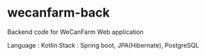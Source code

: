 # wecanfarm-back
Backend code for WeCanFarm Web application


Language : Kotlin
Stack : Spring boot, JPA(Hibernate), PostgreSQL
